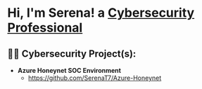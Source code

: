 <h1>Hi, I'm Serena! a <a href="https://www.linkedin.com/in/serena-tiller-10a269232/">Cybersecurity Professional</a></a></h1>

<h2>👨‍💻 Cybersecurity Project(s):</h2>

- <b>Azure Honeynet SOC Environment </b>
  - https://github.com/SerenaT7/Azure-Honeynet








